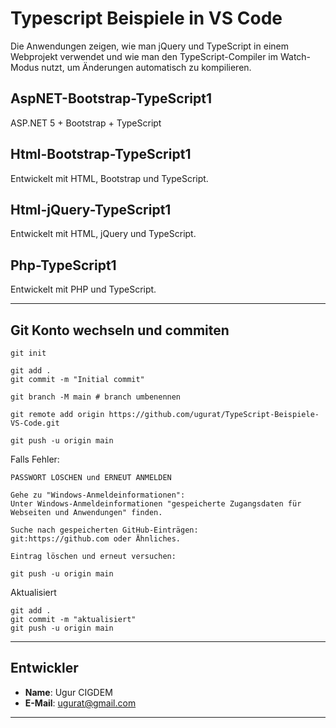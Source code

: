 
# Typescript Beispiele in VS Code

Die Anwendungen zeigen, wie man jQuery und TypeScript in einem Webprojekt verwendet und wie man den TypeScript-Compiler im Watch-Modus nutzt, um Änderungen automatisch zu kompilieren.

## AspNET-Bootstrap-TypeScript1

ASP.NET 5 + Bootstrap + TypeScript

## Html-Bootstrap-TypeScript1

Entwickelt mit HTML, Bootstrap und TypeScript.

## Html-jQuery-TypeScript1

Entwickelt mit HTML, jQuery und TypeScript.

## Php-TypeScript1

Entwickelt mit PHP und TypeScript.

----


## Git Konto wechseln und commiten

```` 
git init

git add .
git commit -m "Initial commit"

git branch -M main # branch umbenennen

git remote add origin https://github.com/ugurat/TypeScript-Beispiele-VS-Code.git

git push -u origin main
````

Falls Fehler:

````
PASSWORT LÖSCHEN und ERNEUT ANMELDEN

Gehe zu "Windows-Anmeldeinformationen": 
Unter Windows-Anmeldeinformationen "gespeicherte Zugangsdaten für Webseiten und Anwendungen" finden.

Suche nach gespeicherten GitHub-Einträgen: 
git:https://github.com oder Ähnliches.

Eintrag löschen und erneut versuchen: 

git push -u origin main
````
  
Aktualisiert

````
git add .
git commit -m "aktualisiert"
git push -u origin main
````

----


## Entwickler
- **Name**: Ugur CIGDEM
- **E-Mail**: [ugurat@gmail.com](mailto:ugurat@gmail.com)

---


